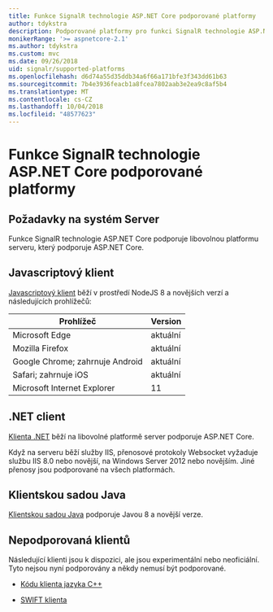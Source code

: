 ```yaml
---
title: Funkce SignalR technologie ASP.NET Core podporované platformy
author: tdykstra
description: Podporované platformy pro funkci SignalR technologie ASP.NET Core
monikerRange: '>= aspnetcore-2.1'
ms.author: tdykstra
ms.custom: mvc
ms.date: 09/26/2018
uid: signalr/supported-platforms
ms.openlocfilehash: d6d74a55d35ddb34a6f66a171bfe3f343dd61b63
ms.sourcegitcommit: 7b4e3936feacb1a8fcea7802aab3e2ea9c8af5b4
ms.translationtype: MT
ms.contentlocale: cs-CZ
ms.lasthandoff: 10/04/2018
ms.locfileid: "48577623"
---
```

# <a name="aspnet-core-signalr-supported-platforms"></a>Funkce SignalR technologie ASP.NET Core podporované platformy

## <a name="server-system-requirements"></a>Požadavky na systém Server

Funkce SignalR technologie ASP.NET Core podporuje libovolnou platformu serveru, který podporuje ASP.NET Core.

## <a name="javascript-client"></a>Javascriptový klient

[Javascriptový klient](https://www.npmjs.com/package/@aspnet/signalr) běží v prostředí NodeJS 8 a novějších verzí a následujících prohlížečů:

| Prohlížeč | Version |
| ------- | ------- |
| Microsoft Edge | aktuální |
| Mozilla Firefox | aktuální |
| Google Chrome; zahrnuje Android | aktuální |
| Safari; zahrnuje iOS | aktuální |
| Microsoft Internet Explorer | 11 |
 
## <a name="net-client"></a>.NET client

[Klienta .NET](https://www.nuget.org/packages/Microsoft.AspNetCore.SignalR/) běží na libovolné platformě server podporuje ASP.NET Core.

Když na serveru běží služby IIS, přenosové protokoly Websocket vyžaduje službu IIS 8.0 nebo novější, na Windows Server 2012 nebo novějším. Jiné přenosy jsou podporované na všech platformách.

## <a name="java-client"></a>Klientskou sadou Java

[Klientskou sadou Java](https://search.maven.org/artifact/com.microsoft.aspnet/signalr) podporuje Javou 8 a novější verze.

## <a name="unsupported-clients"></a>Nepodporovaná klientů

Následující klienti jsou k dispozici, ale jsou experimentální nebo neoficiální. Tyto nejsou nyní podporovány a někdy nemusí být podporované.

* [Kódu klienta jazyka C++](https://github.com/aspnet/SignalR/tree/master/clients/cpp)

* [SWIFT klienta](https://github.com/moozzyk/SignalR-Client-Swift)
